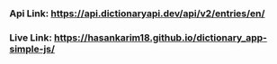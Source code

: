 

### Api Link: https://api.dictionaryapi.dev/api/v2/entries/en/

### Live Link: https://hasankarim18.github.io/dictionary_app-simple-js/